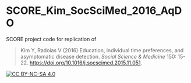 # SCORE_Kim_SocSciMed_2016_AqDO

SCORE project code for replication of 

> Kim Y, Radoias V (2016) Education, individual time preferences, and asymptomatic disease detection. *Social Science & Medicine* 150: 15-22. https://doi.org/10.1016/j.socscimed.2015.11.051.

[![CC BY-NC-SA 4.0][cc-by-nc-sa-image]][cc-by-nc-sa]

[cc-by-nc-sa]: http://creativecommons.org/licenses/by-nc-sa/4.0/
[cc-by-nc-sa-image]: https://licensebuttons.net/l/by-nc-sa/4.0/88x31.png
